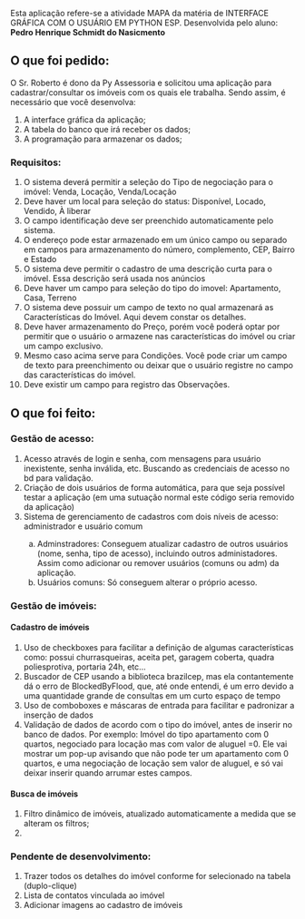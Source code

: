 Esta aplicação refere-se a atividade MAPA da matéria de INTERFACE GRÁFICA COM O USUÁRIO EM PYTHON ESP.
Desenvolvida pelo aluno: <b>Pedro Henrique Schmidt do Nasicmento</b>
<H2>O que foi pedido:</H2>
O Sr. Roberto é dono da Py Assessoria e solicitou uma aplicação para cadastrar/consultar os imóveis com os quais ele trabalha. Sendo assim, é necessário que você desenvolva:
<ol>
<li>A interface gráfica da aplicação;</li>
<li>A tabela do banco que irá receber os dados;</li>
<li>A programação para armazenar os dados;</li>
</ol>
<h3>Requisitos:</h3>
<ol>
<li>O sistema deverá permitir a seleção do Tipo de negociação para o imóvel: Venda, Locação, Venda/Locação</li>
<li>Deve haver um local para seleção do status: Disponível, Locado, Vendido, À liberar</li>
<li>O campo identificação deve ser preenchido automaticamente pelo sistema.</li>
<li>O endereço pode estar armazenado em um único campo ou separado em campos para armazenamento do número, complemento, CEP, Bairro e Estado</li>
<li>O sistema deve permitir o cadastro de uma descrição curta para o imóvel. Essa descrição será usada nos anúncios</li>
<li>Deve haver um campo para seleção do tipo do imovel: Apartamento, Casa, Terreno</li>
<li>O sistema deve possuir um campo de texto no qual armazenará as Características do Imóvel. Aqui devem constar os detalhes.</li>
<li>Deve haver armazenamento do Preço, porém você poderá optar por permitir que o usuário o armazene nas características do imóvel ou criar um campo exclusivo.</li>
<li>Mesmo caso acima serve para Condições. Você pode criar um campo de texto para preenchimento ou deixar que o usuário registre no campo das características do imóvel.</li>
<li>Deve existir um campo para registro das Observações.</li>
</ol>
<h2>O que foi feito:</h2>
<h3>Gestão de acesso:</h3>
<ol>
<li>Acesso através de login e senha, com mensagens para usuário inexistente, senha inválida, etc. Buscando as credenciais de acesso no bd para validação.</li>
<li>Criação de dois usuários de forma automática, para que seja possível testar a aplicação (em uma sutuação normal este código seria removido da aplicação)</li>
<li>Sistema de gerenciamento de cadastros com dois níveis de acesso: administrador e usuário comum</li>
<ol type="a">
<li>Adminstradores: Conseguem atualizar cadastro de outros usuários (nome, senha, tipo de acesso), incluindo outros administadores. Assim como adicionar ou remover usuários (comuns ou adm) da aplicação.</li>
<li> Usuários comuns: Só conseguem alterar o próprio acesso.</li>
</ol>
</ol>
<h3>Gestão de imóveis:</h3>
<h4>Cadastro de imóveis</h4>
<ol>
<li> Uso de checkboxes para facilitar a definição de algumas características como: possui churrasqueiras, aceita pet, garagem coberta, quadra poliesprotiva, portaria 24h, etc...</li>
<li>Buscador de CEP usando a biblioteca brazilcep, mas ela contantemente dá o erro de BlockedByFlood, que, até onde entendi, é um erro devido a uma quantidade grande de consultas em um curto espaço de tempo</li>
<li>Uso de comboboxes e máscaras de entrada para facilitar e padronizar a inserção de dados</li>
<li>Validação de dados de acordo com o tipo do imóvel, antes de inserir no banco de dados. Por exemplo: Imóvel do tipo apartamento com 0 quartos, negociado para locação mas com valor de aluguel =0. Ele vai mostrar um pop-up avisando que não pode ter um apartamento com 0 quartos, e uma negociação de locação sem valor de aluguel, e só vai deixar inserir quando arrumar estes campos.</li>
</ol>
<h4>Busca de imóveis</h4>
<ol>
<li>Filtro dinâmico de imóveis, atualizado automaticamente a medida que se alteram os filtros;</li>
<li></li>
</ol>
<h3>Pendente de desenvolvimento:</h3>
<ol>
<li>Trazer todos os detalhes do imóvel conforme for selecionado na tabela (duplo-clique)</li>
<li>Lista de contatos vinculada ao imóvel</li>
<li>Adicionar imagens ao cadastro de imóveis</li>
</ol>